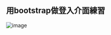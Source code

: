 ## 用bootstrap做登入介面練習
![image](https://github.com/wdaweb/bs-login-vina2325/blob/master/img/BS_homework_login.png)
